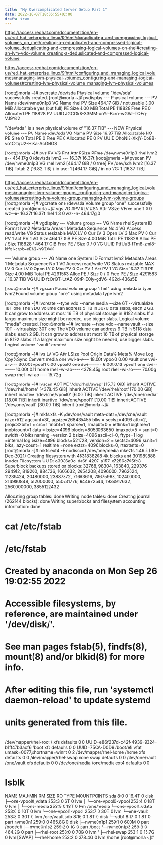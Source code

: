 ```yaml
---
title: "My Overcomplicated Server Setup Part 1"
date: 2022-10-07T18:56:55+02:00
draft: true
---
```


https://access.redhat.com/documentation/en-us/red_hat_enterprise_linux/9/html/deduplicating_and_compressing_logical_volumes_on_rhel/creating-a-deduplicated-and-compressed-logical-volume_deduplicating-and-compressing-logical-volumes-on-rhel#creating-an-lvm-vdo-volume_creating-a-deduplicated-and-compressed-logical-volume

https://access.redhat.com/documentation/en-us/red_hat_enterprise_linux/9/html/configuring_and_managing_logical_volumes/managing-lvm-physical-volumes_configuring-and-managing-logical-volumes#creating-lvm-physical-volume_managing-lvm-physical-volumes

[root@morla ~]# pvcreate /dev/sda
  Physical volume "/dev/sda" successfully created.
[root@morla ~]# pvdisplay
  --- Physical volume ---
  PV Name               /dev/nvme0n1p3
  VG Name               rhel
  PV Size               464.17 GiB / not usable 3.00 MiB
  Allocatable           yes (but full)
  PE Size               4.00 MiB
  Total PE              118828
  Free PE               0
  Allocated PE          118828
  PV UUID               JGCGkB-33MM-uoYr-Baro-wGWr-TQEq-VJ9Yd2

  "/dev/sda" is a new physical volume of "16.37 TiB"
  --- NEW Physical volume ---
  PV Name               /dev/sda
  VG Name
  PV Size               16.37 TiB
  Allocatable           NO
  PE Size               0
  Total PE              0
  Free PE               0
  Allocated PE          0
  PV UUID               OhoNi2-XkjY-Db8B-vo1C-tqU2-HiKa-AcGNGS

[root@morla ~]# pvs
  PV             VG   Fmt  Attr PSize   PFree
  /dev/nvme0n1p3 rhel lvm2 a--  464.17g     0
  /dev/sda            lvm2 ---   16.37t 16.37t
[root@morla ~]# pvscan
  PV /dev/nvme0n1p3   VG rhel            lvm2 [464.17 GiB / 0    free]
  PV /dev/sda                            lvm2 [16.37 TiB]
  Total: 2 [16.82 TiB] / in use: 1 [464.17 GiB] / in no VG: 1 [16.37 TiB]


----



https://access.redhat.com/documentation/en-us/red_hat_enterprise_linux/9/html/configuring_and_managing_logical_volumes/managing-lvm-volume-groups_configuring-and-managing-logical-volumes#creating-lvm-volume-group_managing-lvm-volume-groups
[root@morla ~]# vgcreate one /dev/sda
  Volume group "one" successfully created
[root@morla ~]# vgs
  VG   #PV #LV #SN Attr   VSize   VFree
  one    1   0   0 wz--n-  16.37t 16.37t
  rhel   1   3   0 wz--n- 464.17g     0

[root@morla ~]# vgdisplay
  --- Volume group ---
  VG Name               rhel
  System ID
  Format                lvm2
  Metadata Areas        1
  Metadata Sequence No  4
  VG Access             read/write
  VG Status             resizable
  MAX LV                0
  Cur LV                3
  Open LV               3
  Max PV                0
  Cur PV                1
  Act PV                1
  VG Size               464.17 GiB
  PE Size               4.00 MiB
  Total PE              118828
  Alloc PE / Size       118828 / 464.17 GiB
  Free  PE / Size       0 / 0
  VG UUID               PtfUuB-fTm8-zml8-NfqI-crpb-sEh2-h93XvK

  --- Volume group ---
  VG Name               one
  System ID
  Format                lvm2
  Metadata Areas        1
  Metadata Sequence No  1
  VG Access             read/write
  VG Status             resizable
  MAX LV                0
  Cur LV                0
  Open LV               0
  Max PV                0
  Cur PV                1
  Act PV                1
  VG Size               16.37 TiB
  PE Size               4.00 MiB
  Total PE              4291583
  Alloc PE / Size       0 / 0
  Free  PE / Size       4291583 / 16.37 TiB
  VG UUID               fzOrQT-UtAZ-09rP-E0ly-gdV6-4G2d-436u5E



[root@morla ~]# vgscan
  Found volume group "rhel" using metadata type lvm2
  Found volume group "one" using metadata type lvm2

[root@morla ~]# lvcreate --type vdo --name media --size 6T --virtualsize 18T one
    The VDO volume can address 5 TB in 3070 data slabs, each 2 GB.
    It can grow to address at most 16 TB of physical storage in 8192 slabs.
    If a larger maximum size might be needed, use bigger slabs.
  Logical volume "media" created.
[root@morla ~]# lvcreate --type vdo --name vault --size 10T --virtualsize 30T one
    The VDO volume can address 9 TB in 5118 data slabs, each 2 GB.
    It can grow to address at most 16 TB of physical storage in 8192 slabs.
    If a larger maximum size might be needed, use bigger slabs.
  Logical volume "vault" created.

[root@morla ~]# lvs
  LV     VG   Attr       LSize    Pool   Origin Data%  Meta%  Move Log Cpy%Sync Convert
  media  one  vwi-a-v---   18.00t vpool0        0.00
  vault  one  vwi-a-v---   30.00t vpool1        0.00
  vpool0 one  dwi-------    6.00t               0.13
  vpool1 one  dwi-------   10.00t               0.11
  home   rhel -wi-ao---- <378.45g
  root   rhel -wi-ao----   70.00g
  swap   rhel -wi-ao----   15.72g

[root@morla ~]# lvscan
  ACTIVE            '/dev/rhel/swap' [15.72 GiB] inherit
  ACTIVE            '/dev/rhel/home' [<378.45 GiB] inherit
  ACTIVE            '/dev/rhel/root' [70.00 GiB] inherit
  inactive          '/dev/one/vpool0' [6.00 TiB] inherit
  ACTIVE            '/dev/one/media' [18.00 TiB] inherit
  inactive          '/dev/one/vpool1' [10.00 TiB] inherit
  ACTIVE            '/dev/one/vault' [30.00 TiB] inherit
[root@morla ~]#

[root@morla ~]# mkfs.xfs -K /dev/one/vault
meta-data=/dev/one/vault         isize=512    agcount=30, agsize=268435455 blks
         =                       sectsz=4096  attr=2, projid32bit=1
         =                       crc=1        finobt=1, sparse=1, rmapbt=0
         =                       reflink=1    bigtime=1 inobtcount=1
data     =                       bsize=4096   blocks=8053063650, imaxpct=5
         =                       sunit=0      swidth=0 blks
naming   =version 2              bsize=4096   ascii-ci=0, ftype=1
log      =internal log           bsize=4096   blocks=521728, version=2
         =                       sectsz=4096  sunit=1 blks, lazy-count=1
realtime =none                   extsz=4096   blocks=0, rtextents=0
[root@morla ~]# mkfs.ext4 -E nodiscard /dev/one/media
mke2fs 1.46.5 (30-Dec-2021)
Creating filesystem with 4831838208 4k blocks and 301989888 inodes
Filesystem UUID: a3936a9c-da6f-4297-a157-c7256c795fe3
Superblock backups stored on blocks:
 32768, 98304, 163840, 229376, 294912, 819200, 884736, 1605632, 2654208,
 4096000, 7962624, 11239424, 20480000, 23887872, 71663616, 78675968,
 102400000, 214990848, 512000000, 550731776, 644972544, 1934917632,
 2560000000, 3855122432

Allocating group tables: done
Writing inode tables: done
Creating journal (262144 blocks): done
Writing superblocks and filesystem accounting information: done
# cat /etc/fstab

#
# /etc/fstab
# Created by anaconda on Mon Sep 26 19:02:55 2022
#
# Accessible filesystems, by reference, are maintained under '/dev/disk/'.
# See man pages fstab(5), findfs(8), mount(8) and/or blkid(8) for more info.
#
# After editing this file, run 'systemctl daemon-reload' to update systemd
# units generated from this file.
#
/dev/mapper/rhel-root   /                       xfs     defaults        0 0
UUID=e86f237d-c42f-4939-9324-b1ff47b3acf6 /boot                   xfs     defaults        0 0
UUID=75CA-D0D9          /boot/efi               vfat    umask=0077,shortname=winnt 0 2
/dev/mapper/rhel-home   /home                   xfs     defaults        0 0
/dev/mapper/rhel-swap   none                    swap    defaults        0 0
/dev/one/vault          /one/vault              xfs     defaults        0 0
/dev/one/media          /one/media              ext4    defaults        0 0


# lsblk
NAME                 MAJ:MIN RM   SIZE RO TYPE MOUNTPOINTS
sda                    8:0    0  16.4T  0 disk
├─one-vpool0_vdata   253:3    0     6T  0 lvm
│ └─one-vpool0-vpool 253:4    0    18T  0 lvm
│   └─one-media      253:5    0    18T  0 lvm  /one/media
└─one-vpool1_vdata   253:6    0    10T  0 lvm
  └─one-vpool1-vpool 253:7    0    30T  0 lvm
    └─one-vault      253:8    0    30T  0 lvm  /one/vault
sdb                    8:16   0   1.8T  0 disk
└─sdb1                 8:17   0   1.8T  0 part
nvme0n1              259:0    0 465.8G  0 disk
├─nvme0n1p1          259:1    0   600M  0 part /boot/efi
├─nvme0n1p2          259:2    0     1G  0 part /boot
└─nvme0n1p3          259:3    0 464.2G  0 part
  ├─rhel-root        253:0    0    70G  0 lvm  /
  ├─rhel-swap        253:1    0  15.7G  0 lvm  [SWAP]
  └─rhel-home        253:2    0 378.4G  0 lvm  /home
[root@morla ~]#

